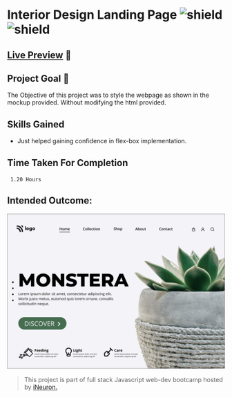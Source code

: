 # Interior Design Landing Page ![shield](https://img.shields.io/badge/HTML5-E34F26?style=for-the-badge&logo=html5&logoColor=white) ![shield](https://img.shields.io/badge/CSS3-1572B6?style=for-the-badge&logo=css3&logoColor=white)

## [Live Preview](https://project-6-iota.vercel.app/) :link:

## Project Goal :dart:

The Objective of this project was to style the webpage as shown in the mockup provided. Without modifying the html provided.

## Skills Gained

- Just helped gaining confidence in flex-box implementation.

## Time Taken For Completion

```
 1.20 Hours
```

## Intended Outcome:

![Image](./photos/thumbnail.png)

> This project is part of full stack Javascript web-dev bootcamp hosted by [iNeuron.](https://ineuron.ai/)
